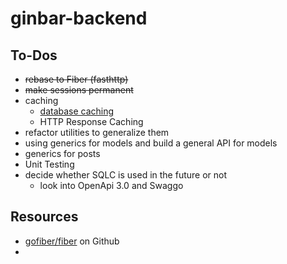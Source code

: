 # ginbar-backend
## To-Dos 
- ~~rebase to Fiber (fasthttp)~~
- ~~make sessions permanent~~
- caching
  - [database caching](https://redis.io/documentation)
  - HTTP Response Caching
- refactor utilities to generalize them
- using generics for models and build a general API for models
- generics for posts
- Unit Testing
- decide whether SQLC is used in the future or not
  - look into OpenApi 3.0 and Swaggo

## Resources
- [gofiber/fiber](https://github.com/gofiber/fiber) on Github
- 
